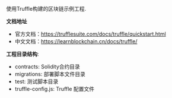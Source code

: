 使用Truffle构建的区块链示例工程.

**文档地址**

* 官方文档：https://trufflesuite.com/docs/truffle/quickstart.html
* 中文文档：https://learnblockchain.cn/docs/truffle/

**工程目录结构**:

* contracts: Solidity合约目录
* migrations: 部署脚本文件目录
* test: 测试脚本目录
* truffle-config.js: Truffle 配置文件
